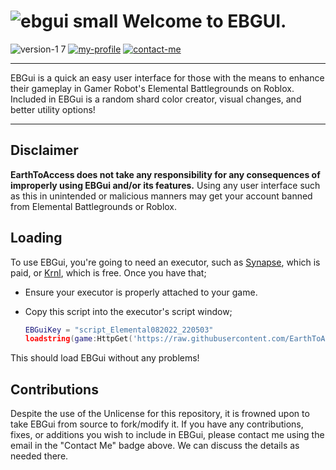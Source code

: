 # ![ebgui small](https://user-images.githubusercontent.com/38049304/185819538-c7dadb62-c88a-40f0-9ee9-3772b3c4d845.png) Welcome to EBGUI.

![version-1 7](https://user-images.githubusercontent.com/38049304/185815877-427ce51d-afd9-44e5-9a70-39449046c0fb.svg)
[![my-profile](https://user-images.githubusercontent.com/38049304/185816395-296cc028-f944-490d-8889-33a83d5922f5.svg)](https://www.roblox.com/users/32573334/profile)
[![contact-me](https://user-images.githubusercontent.com/38049304/185816739-1ec8caa5-c9cf-47f7-b87f-0d28bc8f4724.svg)](mailto:earthtoaccess@gmail.com)

---

EBGui is a quick an easy user interface for those with the means to enhance their gameplay in Gamer Robot's Elemental Battlegrounds on Roblox. Included in EBGui is a random shard color creator, visual changes, and better utility options!

---

## Disclaimer

**EarthToAccess does not take any responsibility for any consequences of improperly using EBGui and/or its features.** Using any user interface such as this in unintended or malicious manners may get your account banned from Elemental Battlegrounds or Roblox. 

## Loading

To use EBGui, you're going to need an executor, such as [Synapse](x.synapse.to), which is paid, or [Krnl](https://krnl.vip/), which is free. Once you have that;

- Ensure your executor is properly attached to your game.
- Copy this script into the executor's script window;

  ```lua
  EBGuiKey = "script_Elemental082022_220503"
  loadstring(game:HttpGet('https://raw.githubusercontent.com/EarthToAccess/EBGUI/main/bin/main.lua'))()
  ```
This should load EBGui without any problems!

## Contributions

Despite the use of the Unlicense for this repository, it is frowned upon to take EBGui from source to fork/modify it. If you have any contributions, fixes, or additions you wish to include in EBGui, please contact me using the email in the "Contact Me" badge above. We can discuss the details as needed there.
